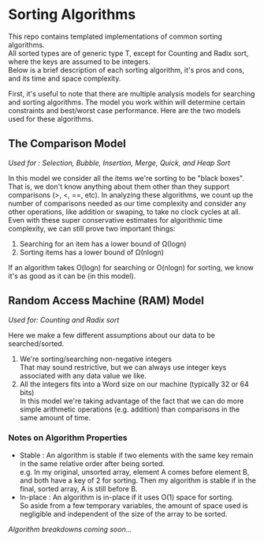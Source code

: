 # Sorting Algorithms
This repo contains templated implementations of common sorting algorithms. 
<br>
All sorted types are of generic type T, except for Counting and Radix sort, where the keys
are assumed to be integers.
<br>
Below is a brief description of each sorting algorithm, it's pros and cons, and its time and space complexity.

First, it's useful to note that there are multiple analysis models for searching and sorting algorithms.
The model you work within will determine certain constraints and best/worst case performance. 
Here are the two models used for these algorithms.

## The Comparison Model
*Used for : Selection, Bubble, Insertion, Merge, Quick, and Heap Sort*

In this model we consider all the items we're sorting to be "black boxes". That is, we don't know anything about them other than they support comparisons (&gt;, &lt;, ==, etc). In analyzing these algorithms, we count up the number of comparisons needed as our time complexity and consider any other operations, like addition or swaping, to take no clock cycles at all.
Even with these super conservative estimates for algorithmic time complexity, we can still prove two important things:
1. Searching for an item has a lower bound of Ω(logn)
2. Sorting items has a lower bound of Ω(nlogn)

If an algorithm takes O(logn) for searching or O(nlogn) for sorting, we know it's as good as it can be (in this model).

## Random Access Machine (RAM) Model
*Used for: Counting and Radix sort*

Here we make a few different assumptions about our data to be searched/sorted.
1. We're sorting/searching non-negative integers<br>
That may sound restrictive, but we can always use integer keys associated with any data value we like.
2. All the integers fits into a Word size on our machine (typically 32 or 64 bits)<br>
In this model we're taking advantage of the fact that we can do more simple arithmetic operations (e.g. addition) than comparisons in the same amount of time.

### Notes on Algorithm Properties
- Stable : An algorithm is stable if two elements with the same key remain in the same relative order after being sorted.<br>
e.g. In my original, unsorted array, element A comes before element B, and both have a key of 2 for sorting. Then my algorithm is stable if in the final, sorted array, A is still before B.
- In-place : An algorithm is in-place if it uses O(1) space for sorting.<br>
So aside from a few temporary variables, the amount of space used is negligible and independent of the size of the array to be sorted.

*Algorithm breakdowns coming soon...*
